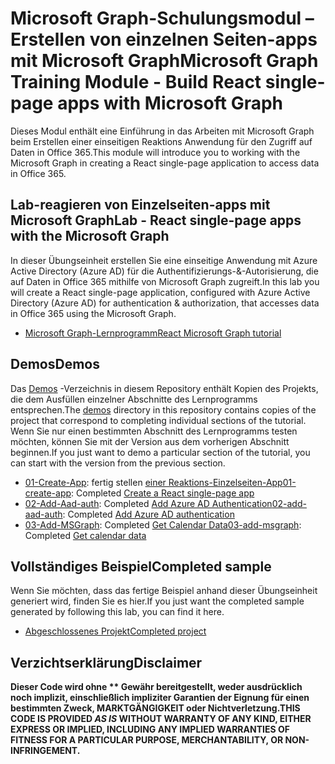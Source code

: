 # <a name="microsoft-graph-training-module---build-react-single-page-apps-with-microsoft-graph"></a><span data-ttu-id="6451d-101">Microsoft Graph-Schulungsmodul – Erstellen von einzelnen Seiten-apps mit Microsoft Graph</span><span class="sxs-lookup"><span data-stu-id="6451d-101">Microsoft Graph Training Module - Build React single-page apps with Microsoft Graph</span></span>

<span data-ttu-id="6451d-102">Dieses Modul enthält eine Einführung in das Arbeiten mit Microsoft Graph beim Erstellen einer einseitigen Reaktions Anwendung für den Zugriff auf Daten in Office 365.</span><span class="sxs-lookup"><span data-stu-id="6451d-102">This module will introduce you to working with the Microsoft Graph in creating a React single-page application to access data in Office 365.</span></span>

## <a name="lab---react-single-page-apps-with-the-microsoft-graph"></a><span data-ttu-id="6451d-103">Lab-reagieren von Einzelseiten-apps mit Microsoft Graph</span><span class="sxs-lookup"><span data-stu-id="6451d-103">Lab - React single-page apps with the Microsoft Graph</span></span>

<span data-ttu-id="6451d-104">In dieser Übungseinheit erstellen Sie eine einseitige Anwendung mit Azure Active Directory (Azure AD) für die Authentifizierungs-&-Autorisierung, die auf Daten in Office 365 mithilfe von Microsoft Graph zugreift.</span><span class="sxs-lookup"><span data-stu-id="6451d-104">In this lab you will create a React single-page application, configured with Azure Active Directory (Azure AD) for authentication & authorization, that accesses data in Office 365 using the Microsoft Graph.</span></span>

- [<span data-ttu-id="6451d-105">Microsoft Graph-Lernprogramm</span><span class="sxs-lookup"><span data-stu-id="6451d-105">React Microsoft Graph tutorial</span></span>](https://docs.microsoft.com/graph/training/react-tutorial)

## <a name="demos"></a><span data-ttu-id="6451d-106">Demos</span><span class="sxs-lookup"><span data-stu-id="6451d-106">Demos</span></span>

<span data-ttu-id="6451d-107">Das [Demos](./demos) -Verzeichnis in diesem Repository enthält Kopien des Projekts, die dem Ausfüllen einzelner Abschnitte des Lernprogramms entsprechen.</span><span class="sxs-lookup"><span data-stu-id="6451d-107">The [demos](./demos) directory in this repository contains copies of the project that correspond to completing individual sections of the tutorial.</span></span> <span data-ttu-id="6451d-108">Wenn Sie nur einen bestimmten Abschnitt des Lernprogramms testen möchten, können Sie mit der Version aus dem vorherigen Abschnitt beginnen.</span><span class="sxs-lookup"><span data-stu-id="6451d-108">If you just want to demo a particular section of the tutorial, you can start with the version from the previous section.</span></span>

- <span data-ttu-id="6451d-109">[01-Create-App](demos/01-create-app): fertig stellen [einer Reaktions-Einzelseiten-App](https://docs.microsoft.com/graph/training/react-tutorial?tutorial-step=1)</span><span class="sxs-lookup"><span data-stu-id="6451d-109">[01-create-app](demos/01-create-app): Completed [Create a React single-page app](https://docs.microsoft.com/graph/training/react-tutorial?tutorial-step=1)</span></span>
- <span data-ttu-id="6451d-110">[02-Add-Aad-auth](demos/02-add-aad-auth): Completed [Add Azure AD Authentication](https://docs.microsoft.com/graph/training/react-tutorial?tutorial-step=3)</span><span class="sxs-lookup"><span data-stu-id="6451d-110">[02-add-aad-auth](demos/02-add-aad-auth): Completed [Add Azure AD authentication](https://docs.microsoft.com/graph/training/react-tutorial?tutorial-step=3)</span></span>
- <span data-ttu-id="6451d-111">[03-Add-MSGraph](demos/03-add-msgraph): Completed [Get Calendar Data](https://docs.microsoft.com/graph/training/react-tutorial?tutorial-step=4)</span><span class="sxs-lookup"><span data-stu-id="6451d-111">[03-add-msgraph](demos/03-add-msgraph): Completed [Get calendar data](https://docs.microsoft.com/graph/training/react-tutorial?tutorial-step=4)</span></span>

## <a name="completed-sample"></a><span data-ttu-id="6451d-112">Vollständiges Beispiel</span><span class="sxs-lookup"><span data-stu-id="6451d-112">Completed sample</span></span>

<span data-ttu-id="6451d-113">Wenn Sie möchten, dass das fertige Beispiel anhand dieser Übungseinheit generiert wird, finden Sie es hier.</span><span class="sxs-lookup"><span data-stu-id="6451d-113">If you just want the completed sample generated by following this lab, you can find it here.</span></span>

- [<span data-ttu-id="6451d-114">Abgeschlossenes Projekt</span><span class="sxs-lookup"><span data-stu-id="6451d-114">Completed project</span></span>](demos/03-add-msgraph)

## <a name="disclaimer"></a><span data-ttu-id="6451d-115">Verzichtserklärung</span><span class="sxs-lookup"><span data-stu-id="6451d-115">Disclaimer</span></span>

<span data-ttu-id="6451d-116">**Dieser Code wird ohne \*\* Gewähr bereitgestellt, weder ausdrücklich noch implizit, einschließlich impliziter Garantien der Eignung für einen bestimmten Zweck, MARKTGÄNGIGKEIT oder Nichtverletzung.**</span><span class="sxs-lookup"><span data-stu-id="6451d-116">**THIS CODE IS PROVIDED *AS IS* WITHOUT WARRANTY OF ANY KIND, EITHER EXPRESS OR IMPLIED, INCLUDING ANY IMPLIED WARRANTIES OF FITNESS FOR A PARTICULAR PURPOSE, MERCHANTABILITY, OR NON-INFRINGEMENT.**</span></span>